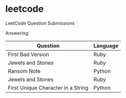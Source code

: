 # leetcode
LeetCode Question Submissions

Answering:

Question | Language
---------|---------
First Bad Version | Ruby
Jewels and Stones | Ruby
Ransom Note | Python
Jewels and Stones | Ruby
First Unique Character in a String | Python